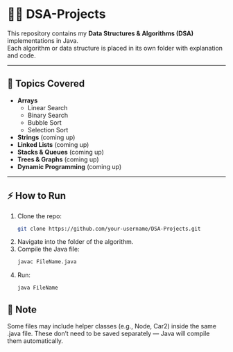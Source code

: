 # 🧑‍💻 DSA-Projects

This repository contains my **Data Structures & Algorithms (DSA)** implementations in Java.  
Each algorithm or data structure is placed in its own folder with explanation and code.

---

## 📂 Topics Covered
- **Arrays**
  - Linear Search
  - Binary Search
  - Bubble Sort
  - Selection Sort
- **Strings** (coming up)
- **Linked Lists** (coming up)
- **Stacks & Queues** (coming up)
- **Trees & Graphs** (coming up)
- **Dynamic Programming** (coming up)

---

## ⚡ How to Run
1. Clone the repo:
   ```bash
   git clone https://github.com/your-username/DSA-Projects.git
   ```
2. Navigate into the folder of the algorithm.
3. Compile the Java file:
   ```bash
   javac FileName.java
4. Run:
   ```bash
   java FileName
   ```

## 📝 Note

Some files may include helper classes (e.g., Node, Car2) inside the same .java file.
These don’t need to be saved separately — Java will compile them automatically.
   
